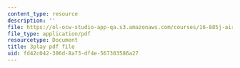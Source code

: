 ```yaml
---
content_type: resource
description: ''
file: https://ol-ocw-studio-app-qa.s3.amazonaws.com/courses/16-885j-aircraft-systems-engineering-fall-2005/fd42c042306d8a73df4e567303586a27_KFOv1WtlAow.pdf
file_type: application/pdf
resourcetype: Document
title: 3play pdf file
uid: fd42c042-306d-8a73-df4e-567303586a27
---
```

